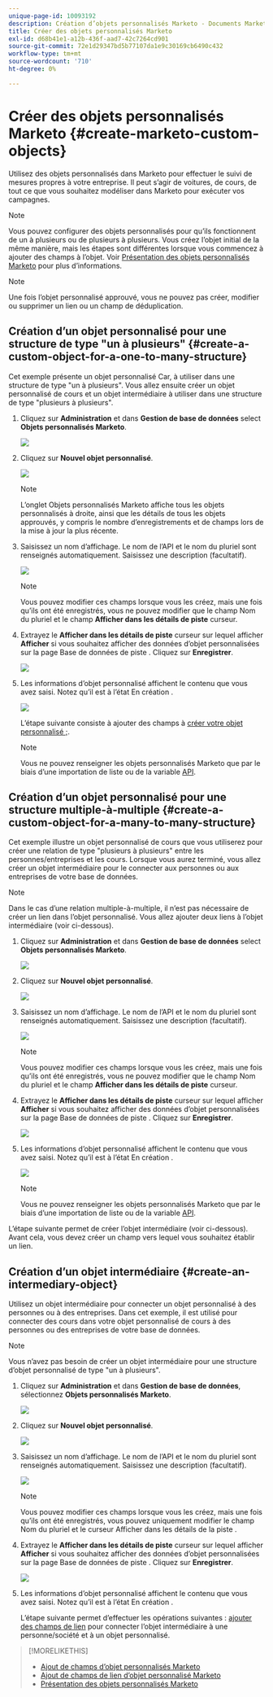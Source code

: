 ```yaml
---
unique-page-id: 10093192
description: Création d’objets personnalisés Marketo - Documents Marketo - Documentation du produit
title: Créer des objets personnalisés Marketo
exl-id: d68b41e1-a12b-436f-aad7-42c7264cd901
source-git-commit: 72e1d29347bd5b77107da1e9c30169cb6490c432
workflow-type: tm+mt
source-wordcount: '710'
ht-degree: 0%

---
```


# Créer des objets personnalisés Marketo {#create-marketo-custom-objects}

Utilisez des objets personnalisés dans Marketo pour effectuer le suivi de mesures propres à votre entreprise. Il peut s’agir de voitures, de cours, de tout ce que vous souhaitez modéliser dans Marketo pour exécuter vos campagnes.

>[!NOTE]
>
>Vous pouvez configurer des objets personnalisés pour qu’ils fonctionnent de un à plusieurs ou de plusieurs à plusieurs. Vous créez l’objet initial de la même manière, mais les étapes sont différentes lorsque vous commencez à ajouter des champs à l’objet. Voir  [Présentation des objets personnalisés Marketo](/help/marketo/product-docs/administration/marketo-custom-objects/understanding-marketo-custom-objects.md) pour plus d’informations.

>[!NOTE]
>
>Une fois l’objet personnalisé approuvé, vous ne pouvez pas créer, modifier ou supprimer un lien ou un champ de déduplication.

## Création d’un objet personnalisé pour une structure de type &quot;un à plusieurs&quot; {#create-a-custom-object-for-a-one-to-many-structure}

Cet exemple présente un objet personnalisé Car, à utiliser dans une structure de type &quot;un à plusieurs&quot;. Vous allez ensuite créer un objet personnalisé de cours et un objet intermédiaire à utiliser dans une structure de type &quot;plusieurs à plusieurs&quot;.

1. Cliquez sur **Administration** et dans **Gestion de base de données** select **Objets personnalisés Marketo**.

   ![](assets/image2016-1-18-13-3a12-3a19.png)

1. Cliquez sur **Nouvel objet personnalisé**.

   ![](assets/image2016-5-18-16-3a28-3a4.png)

   >[!NOTE]
   >
   >L’onglet Objets personnalisés Marketo affiche tous les objets personnalisés à droite, ainsi que les détails de tous les objets approuvés, y compris le nombre d’enregistrements et de champs lors de la mise à jour la plus récente.

1. Saisissez un nom d’affichage. Le nom de l’API et le nom du pluriel sont renseignés automatiquement. Saisissez une description (facultatif).

   ![](assets/image2015-9-15-16-3a29-3a17.png)

   >[!NOTE]
   >
   >Vous pouvez modifier ces champs lorsque vous les créez, mais une fois qu’ils ont été enregistrés, vous ne pouvez modifier que le champ Nom du pluriel et le champ **Afficher dans les détails de piste** curseur.

1. Extrayez le **Afficher dans les détails de piste** curseur sur lequel afficher **Afficher** si vous souhaitez afficher des données d’objet personnalisées sur la page Base de données de piste . Cliquez sur **Enregistrer**.

   ![](assets/image2015-9-15-16-3a32-3a2.png)

1. Les informations d’objet personnalisé affichent le contenu que vous avez saisi. Notez qu’il est à l’état En création .

   ![](assets/image2015-9-15-16-3a38-3a22.png)

   L’étape suivante consiste à ajouter des champs à [créer votre objet personnalisé ;](/help/marketo/product-docs/administration/marketo-custom-objects/add-marketo-custom-object-fields.md).

   >[!NOTE]
   >
   >Vous ne pouvez renseigner les objets personnalisés Marketo que par le biais d’une importation de liste ou de la variable [API](https://developers.marketo.com/documentation/rest/).

## Création d’un objet personnalisé pour une structure multiple-à-multiple {#create-a-custom-object-for-a-many-to-many-structure}

Cet exemple illustre un objet personnalisé de cours que vous utiliserez pour créer une relation de type &quot;plusieurs à plusieurs&quot; entre les personnes/entreprises et les cours. Lorsque vous aurez terminé, vous allez créer un objet intermédiaire pour le connecter aux personnes ou aux entreprises de votre base de données.

>[!NOTE]
>
>Dans le cas d’une relation multiple-à-multiple, il n’est pas nécessaire de créer un lien dans l’objet personnalisé. Vous allez ajouter deux liens à l’objet intermédiaire (voir ci-dessous).

1. Cliquez sur **Administration** et dans **Gestion de base de données** select **Objets personnalisés Marketo**.

   ![](assets/image2016-1-18-13-3a16-3a25.png)

1. Cliquez sur **Nouvel objet personnalisé**.

   ![](assets/image2016-5-18-16-3a32-3a42.png)

1. Saisissez un nom d’affichage. Le nom de l’API et le nom du pluriel sont renseignés automatiquement. Saisissez une description (facultatif).

   ![](assets/image2016-1-14-13-3a38-3a46.png)

   >[!NOTE]
   >
   >Vous pouvez modifier ces champs lorsque vous les créez, mais une fois qu’ils ont été enregistrés, vous ne pouvez modifier que le champ Nom du pluriel et le champ **Afficher dans les détails de piste** curseur.

1. Extrayez le **Afficher dans les détails de piste** curseur sur lequel afficher **Afficher** si vous souhaitez afficher des données d’objet personnalisées sur la page Base de données de piste . Cliquez sur **Enregistrer**.

   ![](assets/image2016-1-14-13-3a42-3a56.png)

1. Les informations d’objet personnalisé affichent le contenu que vous avez saisi. Notez qu’il est à l’état En création .

   ![](assets/image2016-1-18-8-3a38-3a58.png)

   >[!NOTE]
   >
   >Vous ne pouvez renseigner les objets personnalisés Marketo que par le biais d’une importation de liste ou de la variable [API](https://developers.marketo.com/documentation/rest/).

L’étape suivante permet de créer l’objet intermédiaire (voir ci-dessous). Avant cela, vous devez créer un champ vers lequel vous souhaitez établir un lien.

## Création d’un objet intermédiaire {#create-an-intermediary-object}

Utilisez un objet intermédiaire pour connecter un objet personnalisé à des personnes ou à des entreprises. Dans cet exemple, il est utilisé pour connecter des cours dans votre objet personnalisé de cours à des personnes ou des entreprises de votre base de données.

>[!NOTE]
>
>Vous n’avez pas besoin de créer un objet intermédiaire pour une structure d’objet personnalisé de type &quot;un à plusieurs&quot;.

1. Cliquez sur **Administration** et dans **Gestion de base de données**, sélectionnez **Objets personnalisés Marketo**.

   ![](assets/image2016-1-18-13-3a17-3a40.png)

1. Cliquez sur **Nouvel objet personnalisé**.

   ![](assets/image2016-5-18-16-3a33-3a16.png)

1. Saisissez un nom d’affichage. Le nom de l’API et le nom du pluriel sont renseignés automatiquement. Saisissez une description (facultatif).

   ![](assets/image2016-1-14-14-3a10-3a44.png)

   >[!NOTE]
   >
   >Vous pouvez modifier ces champs lorsque vous les créez, mais une fois qu’ils ont été enregistrés, vous pouvez uniquement modifier le champ Nom du pluriel et le curseur Afficher dans les détails de la piste .

1. Extrayez le **Afficher dans les détails de piste** curseur sur lequel afficher **Afficher** si vous souhaitez afficher des données d’objet personnalisées sur la page Base de données de piste . Cliquez sur **Enregistrer**.

   ![](assets/image2016-1-14-14-3a12-3a49.png)

1. Les informations d’objet personnalisé affichent le contenu que vous avez saisi. Notez qu’il est à l’état En création .

   L’étape suivante permet d’effectuer les opérations suivantes : [ajouter des champs de lien](/help/marketo/product-docs/administration/marketo-custom-objects/add-marketo-custom-object-link-fields.md) pour connecter l’objet intermédiaire à une personne/société et à un objet personnalisé.

>[!MORELIKETHIS]
>
>* [Ajout de champs d’objet personnalisés Marketo](/help/marketo/product-docs/administration/marketo-custom-objects/add-marketo-custom-object-fields.md)
>* [Ajout de champs de lien d’objet personnalisé Marketo](/help/marketo/product-docs/administration/marketo-custom-objects/add-marketo-custom-object-link-fields.md)
>* [Présentation des objets personnalisés Marketo](/help/marketo/product-docs/administration/marketo-custom-objects/understanding-marketo-custom-objects.md)

